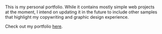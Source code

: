 This is my personal portfolio. While it contains mostly simple web projects at the moment, I intend on updating it in the future to include other samples that highlight my copywriting and graphic design experience.

Check out my portfolio [here](https://danielledonnelly.github.io/portfolio/).
